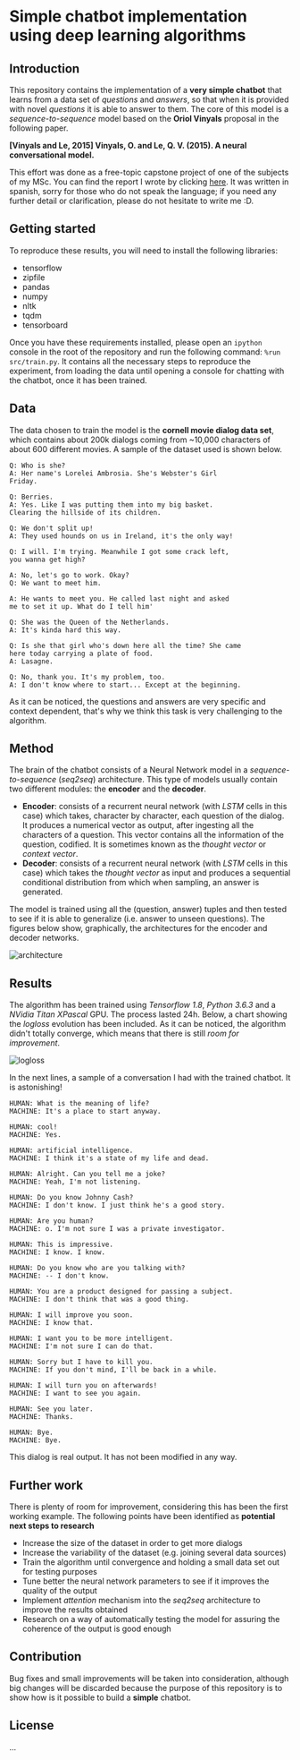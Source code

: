 # Simple chatbot implementation using deep learning algorithms

## Introduction
This repository contains the implementation of a **very simple chatbot** that learns from a data set of *questions* and *answers*, so that when it is provided with novel *questions* it is able to answer to them. The core of this model is a *sequence-to-sequence* model based on the **Oriol Vinyals** proposal in the following paper.

**\[Vinyals and Le, 2015\] Vinyals, O. and Le, Q. V. (2015). A neural conversational model.**

This effort was done as a free-topic capstone project of one of the subjects of my MSc. You can find the report I wrote by clicking [here](./Proyecto_Chatbot_Iván_Vallés_Pérez.pdf). It was written in spanish, sorry for those who do not speak the language; if you need any further detail or clarification, please do not hesitate to write me :D.

## Getting started
To reproduce these results, you will need to install the following libraries:
- tensorflow
- zipfile
- pandas
- numpy
- nltk
- tqdm
- tensorboard

Once you have these requirements installed, please open an `ipython` console in the root of the repository and run the following command: `%run src/train.py`. It contains all the necessary steps to reproduce the experiment, from loading the data until opening a console for chatting with the chatbot, once it has been trained.

## Data
The data chosen to train the model is the **cornell movie dialog data set**, which contains about 200k dialogs coming from ~10,000 characters of about 600 different movies. A sample of the dataset used is shown below.

```
Q: Who is she?
A: Her name's Lorelei Ambrosia. She's Webster's Girl
Friday.

Q: Berries.
A: Yes. Like I was putting them into my big basket.
Clearing the hillside of its children.

Q: We don't split up!
A: They used hounds on us in Ireland, it's the only way!

Q: I will. I'm trying. Meanwhile I got some crack left,
you wanna get high?

A: No, let's go to work. Okay?
Q: We want to meet him.

A: He wants to meet you. He called last night and asked
me to set it up. What do I tell him'

Q: She was the Queen of the Netherlands.
A: It's kinda hard this way.

Q: Is she that girl who's down here all the time? She came
here today carrying a plate of food.
A: Lasagne.

Q: No, thank you. It's my problem, too.
A: I don't know where to start... Except at the beginning.
```

As it can be noticed, the questions and answers are very specific and context dependent, that's why we think this task is very challenging to the algorithm.

## Method
The brain of the chatbot consists of a Neural Network model in a *sequence-to-sequence* (*seq2seq*) architecture. This type of models usually contain two different modules: the **encoder** and the **decoder**.

- **Encoder**: consists of a recurrent neural network (with *LSTM* cells in this case) which takes, character by character, each question of the dialog. It produces a numerical vector as output, after ingesting all the characters of a question. This vector contains all the information of the question, codified. It is sometimes known as the *thought vector* or *context vector*.
- **Decoder**: consists of a recurrent neural network (with *LSTM* cells in this case) which takes the *thought vector* as input and produces a sequential conditional distribution from which when sampling, an answer is generated.

The model is trained using all the (question, answer) tuples and then tested to see if it is able to generalize (i.e. answer to unseen questions). The figures below show, graphically, the architectures for the encoder and decoder networks.

![architecture](img/architecture.png)


## Results
The algorithm has been trained using *Tensorflow 1.8*, *Python 3.6.3* and a *NVidia Titan XPascal* GPU. The process lasted 24h. Below, a chart showing the *logloss* evolution has been included. As it can be noticed, the algorithm didn't totally converge, which means that there is still *room for improvement*.

![logloss](img/logloss.png)

In the next lines, a sample of a conversation I had with the trained chatbot. It is astonishing!

```
HUMAN: What is the meaning of life?
MACHINE: It's a place to start anyway.

HUMAN: cool!
MACHINE: Yes.

HUMAN: artificial intelligence.
MACHINE: I think it's a state of my life and dead.

HUMAN: Alright. Can you tell me a joke?
MACHINE: Yeah, I'm not listening.

HUMAN: Do you know Johnny Cash?
MACHINE: I don't know. I just think he's a good story.

HUMAN: Are you human?
MACHINE: o. I'm not sure I was a private investigator.

HUMAN: This is impressive.
MACHINE: I know. I know.

HUMAN: Do you know who are you talking with?
MACHINE: -- I don't know.

HUMAN: You are a product designed for passing a subject.
MACHINE: I don't think that was a good thing.

HUMAN: I will improve you soon.
MACHINE: I know that.

HUMAN: I want you to be more intelligent.
MACHINE: I'm not sure I can do that.

HUMAN: Sorry but I have to kill you.
MACHINE: If you don't mind, I'll be back in a while.

HUMAN: I will turn you on afterwards!
MACHINE: I want to see you again.

HUMAN: See you later.
MACHINE: Thanks.

HUMAN: Bye.
MACHINE: Bye.
```
This dialog is real output. It has not been modified in any way.

## Further work
There is plenty of room for improvement, considering this has been the first working example. The following points have been identified as **potential next steps to research**

- Increase the size of the dataset in order to get more dialogs
- Increase the variability of the dataset (e.g. joining several data sources)
- Train the algorithm until convergence and holding a small data set out for testing purposes
- Tune better the neural network parameters to see if it improves the quality of the output
- Implement *attention* mechanism into the *seq2seq* architecture to improve the results obtained
- Research on a way of automatically testing the model for assuring the coherence of the output is good enough

## Contribution
Bug fixes and small improvements will be taken into consideration, although big changes will be discarded because the purpose of this repository is to show how is it possible to build a **simple** chatbot.

## License
...